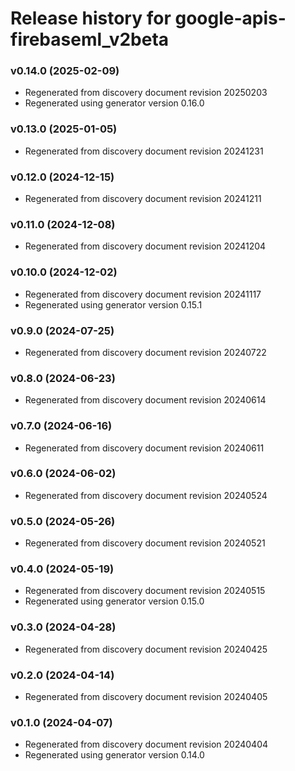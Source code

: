 # Release history for google-apis-firebaseml_v2beta

### v0.14.0 (2025-02-09)

* Regenerated from discovery document revision 20250203
* Regenerated using generator version 0.16.0

### v0.13.0 (2025-01-05)

* Regenerated from discovery document revision 20241231

### v0.12.0 (2024-12-15)

* Regenerated from discovery document revision 20241211

### v0.11.0 (2024-12-08)

* Regenerated from discovery document revision 20241204

### v0.10.0 (2024-12-02)

* Regenerated from discovery document revision 20241117
* Regenerated using generator version 0.15.1

### v0.9.0 (2024-07-25)

* Regenerated from discovery document revision 20240722

### v0.8.0 (2024-06-23)

* Regenerated from discovery document revision 20240614

### v0.7.0 (2024-06-16)

* Regenerated from discovery document revision 20240611

### v0.6.0 (2024-06-02)

* Regenerated from discovery document revision 20240524

### v0.5.0 (2024-05-26)

* Regenerated from discovery document revision 20240521

### v0.4.0 (2024-05-19)

* Regenerated from discovery document revision 20240515
* Regenerated using generator version 0.15.0

### v0.3.0 (2024-04-28)

* Regenerated from discovery document revision 20240425

### v0.2.0 (2024-04-14)

* Regenerated from discovery document revision 20240405

### v0.1.0 (2024-04-07)

* Regenerated from discovery document revision 20240404
* Regenerated using generator version 0.14.0

